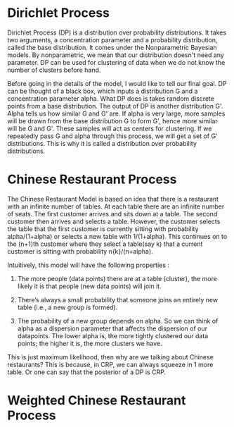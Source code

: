 # Dirichlet Process

Dirichlet Process (DP) is a distribution over probability distributions. It takes two arguments, a concentration parameter and a probability distribution, called the base distribution. It comes under the Nonparametric Bayesian models. By nonparametric, we mean that our distribution doesn't need any parameter. DP can be used for clustering of data when we do not know the number of clusters before hand. 

Before going in the details of the model, I would like to tell our final goal. DP can be thought of a black box, which inputs a distribution G and a concentration parameter alpha. What DP does is takes random discrete points from a base distribution. The output of DP is another distribution G'. Alpha tells us how similar G and G' are.  If alpha is very large, more samples will be drawn from the base distribution G to form G', hence more similar will be G and G'. These samples will act as centers for clustering. If we repeatedly pass G and alpha through this process, we will get a set of G' distributions. This is why it is called a distribution over probability distributions.

# Chinese Restaurant Process

The Chinese Restaurant Model is based on idea that there is a restaurant with an infinite number of tables. At each table there are an infinite number of seats. The first customer arrives and sits down at a table.  The second customer then arrives and selects a table. However, the customer selects the table that the first customer is currently sitting with probability alpha/(1+alpha) or selects a new table with 1/(1+alpha). This continues on to the (n+1)th customer where they select a table(say k) that a current customer is sitting with probability n{k}/(n+alpha).

Intuitively, this model will have the following properties :

1) The more people (data points) there are at a table (cluster), the more likely it is that people (new data points) will join it.

2) There’s always a small probability that someone joins an entirely new table (i.e., a new group is formed).

3) The probability of a new group depends on alpha. So we can think of alpha as a dispersion parameter that affects the dispersion of our datapoints. The lower alpha is, the more tightly clustered our data points; the higher it is, the more clusters we have.

This is just maximum likelihood, then why are we talking about Chinese restaurants? This is because, in CRP, we can always squeeze in 1 more table. Or one can say that the posterior of a DP is CRP.

# Weighted Chinese Restaurant Process

